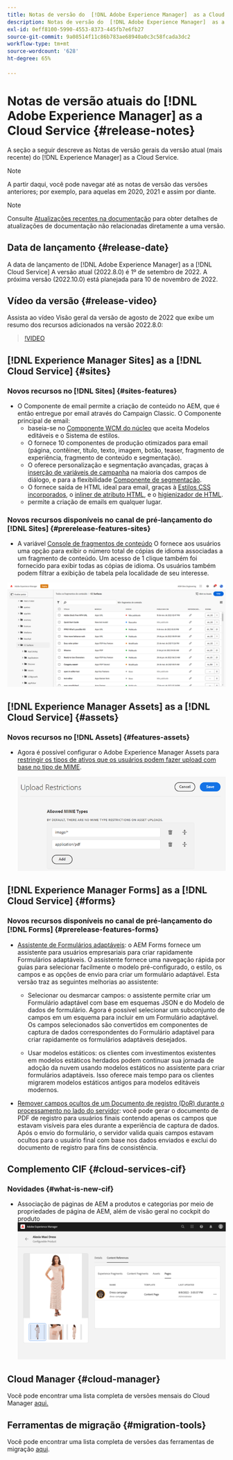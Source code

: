 ```yaml
---
title: Notas de versão do  [!DNL Adobe Experience Manager]  as a Cloud Service 2022.8.0.
description: Notas de versão do  [!DNL Adobe Experience Manager]  as a Cloud Service 2022.8.0.
exl-id: 0eff8100-5990-4553-8373-445fb7e6fb27
source-git-commit: 9a08514f11c86b783ae68940a0c3c58fcada3dc2
workflow-type: tm+mt
source-wordcount: '628'
ht-degree: 65%

---
```


# Notas de versão atuais do [!DNL Adobe Experience Manager] as a Cloud Service {#release-notes}

A seção a seguir descreve as Notas de versão gerais da versão atual (mais recente) do [!DNL Experience Manager] as a Cloud Service.

>[!NOTE]
>
>A partir daqui, você pode navegar até as notas de versão das versões anteriores; por exemplo, para aquelas em 2020, 2021 e assim por diante.

>[!NOTE]
>
>Consulte [Atualizações recentes na documentação](https://experienceleague.adobe.com/docs/experience-manager-release-information/aem-release-updates/doc-updates/documentation-updates.html?lang=pt-BR) para obter detalhes de atualizações de documentação não relacionadas diretamente a uma versão.

## Data de lançamento {#release-date}

A data de lançamento de [!DNL Adobe Experience Manager] as a [!DNL Cloud Service] A versão atual (2022.8.0) é 1º de setembro de 2022.
A próxima versão (2022.10.0) está planejada para 10 de novembro de 2022.

## Vídeo da versão {#release-video}

Assista ao vídeo Visão geral da versão de agosto de 2022 que exibe um resumo dos recursos adicionados na versão 2022.8.0:

>[!VIDEO](https://video.tv.adobe.com/v/346608/?quality=12)

## [!DNL Experience Manager Sites] as a [!DNL Cloud Service] {#sites}

### Novos recursos no [!DNL Sites] {#sites-features}

* O Componente de email permite a criação de conteúdo no AEM, que é então entregue por email através do Campaign Classic. O Componente principal de email:
   * baseia-se no [Componente WCM do núcleo](https://github.com/adobe/aem-core-wcm-components) que aceita Modelos editáveis e o Sistema de estilos.
   * O fornece 10 componentes de produção otimizados para email (página, contêiner, título, texto, imagem, botão, teaser, fragmento de experiência, fragmento de conteúdo e segmentação).
   * O oferece personalização e segmentação avançadas, graças à [inserção de variáveis de campanha](https://github.com/adobe/aem-core-email-components/wiki/RTE-Personalization) na maioria dos campos de diálogo, e para a flexibilidade [Componente de segmentação](https://github.com/adobe/aem-core-email-components/wiki/Segmentation-component-(Technical-Documentation)).
   * O fornece saída de HTML ideal para email, graças à [Estilos CSS incorporados](https://github.com/adobe/aem-core-email-components/wiki/HTML-Inliner:-Technical-documentation), o [inliner de atributo HTML](https://github.com/adobe/aem-core-email-components/wiki/HTML-Inliner:-Technical-documentation), e o [higienizador de HTML](https://github.com/adobe/aem-core-email-components/wiki/HTML-sanitizing:-Technical-documentation).
   * permite a criação de emails em qualquer lugar.

### Novos recursos disponíveis no canal de pré-lançamento do [!DNL Sites] {#prerelease-features-sites}

* A variável [Console de fragmentos de conteúdo](/help/sites-cloud/administering/content-fragments/content-fragments-console.md) O fornece aos usuários uma opção para exibir o número total de cópias de idioma associadas a um fragmento de conteúdo. Um acesso de 1 clique também foi fornecido para exibir todas as cópias de idioma. Os usuários também podem filtrar a exibição de tabela pela localidade de seu interesse.

![Idiomas de Fragmentos de conteúdo](/help/release-notes/assets/cfconsole-languages.png)

## [!DNL Experience Manager Assets] as a [!DNL Cloud Service] {#assets}

### Novos recursos no [!DNL Assets] {#features-assets}

* Agora é possível configurar o Adobe Experience Manager Assets para [restringir os tipos de ativos que os usuários podem fazer upload com base no tipo de MIME](/help/assets/configure-asset-upload-restrictions.md).

   ![Restrições de upload de ativos](/help/assets/assets/asset-upload-restrictions.png)

## [!DNL Experience Manager Forms] as a [!DNL Cloud Service] {#forms}

### Novos recursos disponíveis no canal de pré-lançamento do [!DNL Forms] {#prerelease-features-forms}

* [Assistente de Formulários adaptáveis](/help/forms/creating-adaptive-form.md): o AEM Forms fornece um assistente para usuários empresariais para criar rapidamente Formulários adaptáveis. O assistente fornece uma navegação rápida por guias para selecionar facilmente o modelo pré-configurado, o estilo, os campos e as opções de envio para criar um formulário adaptável. Esta versão traz as seguintes melhorias ao assistente:

   * Selecionar ou desmarcar campos: o assistente permite criar um Formulário adaptável com base em esquemas JSON e do Modelo de dados de formulário. Agora é possível selecionar um subconjunto de campos em um esquema para incluir em um Formulário adaptável. Os campos selecionados são convertidos em componentes de captura de dados correspondentes do Formulário adaptável para criar rapidamente os formulários adaptáveis desejados.

   * Usar modelos estáticos: os clientes com investimentos existentes em modelos estáticos herdados podem continuar sua jornada de adoção da nuvem usando modelos estáticos no assistente para criar formulários adaptáveis. Isso oferece mais tempo para os clientes migrarem modelos estáticos antigos para modelos editáveis modernos.

* [Remover campos ocultos de um Documento de registro (DoR) durante o processamento no lado do servidor](/help/forms/generate-document-of-record-for-non-xfa-based-adaptive-forms.md): você pode gerar o documento de PDF de registro para usuários finais contendo apenas os campos que estavam visíveis para eles durante a experiência de captura de dados. Após o envio do formulário, o servidor valida quais campos estavam ocultos para o usuário final com base nos dados enviados e exclui do documento de registro para fins de consistência.

## Complemento CIF {#cloud-services-cif}

### Novidades {#what-is-new-cif}

* Associação de páginas de AEM a produtos e categorias por meio de propriedades de página de AEM, além de visão geral no cockpit do produto
   ![associação de página do cockpit do produto](/help/assets/CIF/product_cockpit_page_association.png)

## Cloud Manager {#cloud-manager}

Você pode encontrar uma lista completa de versões mensais do Cloud Manager [aqui.](/help/implementing/cloud-manager/release-notes/current.md)

## Ferramentas de migração {#migration-tools}

Você pode encontrar uma lista completa de versões das ferramentas de migração [aqui](/help/journey-migration/release-notes/release-notes-migration-tools-current.md).
